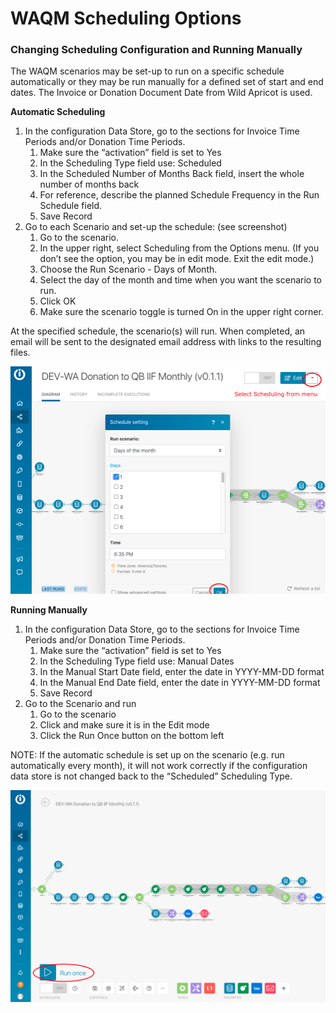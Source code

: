 # WAQM Scheduling Options

### Changing Scheduling Configuration and Running Manually

The WAQM scenarios may be set-up to run on a specific schedule automatically or they may be run manually for a defined set of start and end dates. The Invoice or Donation Document Date from Wild Apricot is used.

**Automatic Scheduling**

1. In the configuration Data Store, go to the sections for Invoice Time Periods and/or Donation Time Periods.
   1. Make sure the “activation” field is set to Yes
   2. In the Scheduling Type field use: Scheduled
   3. In the Scheduled Number of Months Back field, insert the whole number of months back
   4. For reference, describe the planned Schedule Frequency in the Run Schedule field.
   5. Save Record
2. Go to each Scenario and set-up the schedule: \(see screenshot\)
   1. Go to the scenario.
   2. In the upper right, select Scheduling from the Options menu. \(If you don’t see the option, you may be in edit mode. Exit the edit mode.\)
   3. Choose the Run Scenario - Days of Month.
   4. Select the day of the month and time when you want the scenario to run.
   5. Click OK
   6. Make sure the scenario toggle is turned On in the upper right corner.

At the specified schedule, the scenario\(s\) will run. When completed, an email will be sent to the designated email address with links to the resulting files.

![](../.gitbook/assets/23.png)

**Running Manually**

1. In the configuration Data Store, go to the sections for Invoice Time Periods and/or Donation Time Periods.
   1. Make sure the “activation” field is set to Yes
   2. In the Scheduling Type field use: Manual Dates
   3. In the Manual Start Date field, enter the date in YYYY-MM-DD format
   4. In the Manual End Date field, enter the date in YYYY-MM-DD format
   5. Save Record
2. Go to the Scenario and run
   1. Go to the scenario
   2. Click and make sure it is in the Edit mode
   3. Click the Run Once button on the bottom left

NOTE: If the automatic schedule is set up on the scenario \(e.g. run automatically every month\), it will not work correctly if the configuration data store is not changed back to the “Scheduled” Scheduling Type.

![](../.gitbook/assets/24.png)

### 

